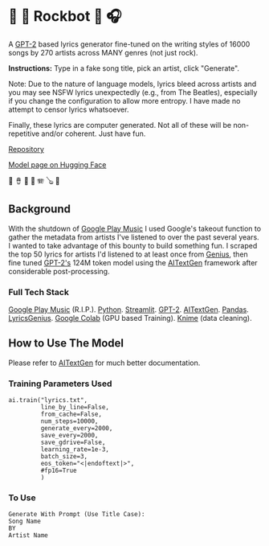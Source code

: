 
# 🎸 🥁 Rockbot 🎤 🎧 
A [GPT-2](https://huggingface.co/blog/how-to-generate) based lyrics generator fine-tuned on the writing styles of 16000 songs by 270 artists across MANY genres (not just rock).

**Instructions:** Type in a fake song title, pick an artist, click "Generate".

Note: Due to the nature of language models, lyrics bleed across artists and you may see NSFW lyrics unexpectedly (e.g., from The Beatles), especially if you change the configuration to allow more entropy. I have made no attempt to censor lyrics whatsoever.

Finally, these lyrics are computer generated. Not all of these will be non-repetitive and/or coherent. Just have fun.

[Repository](https://github.com/bigjoedata/rockbot)

[Model page on Hugging Face](https://huggingface.co/bigjoedata/rockbot)

🎹 🪘 🎷 🎺 🪗  🪕 🎻
## Background
With the shutdown of [Google Play Music](https://en.wikipedia.org/wiki/Google_Play_Music) I used Google's takeout function to gather the metadata from artists I've listened to over the past several years. I wanted to take advantage of this bounty to build something fun. I scraped the top 50 lyrics for artists I'd listened to at least once from [Genius](https://genius.com/), then fine tuned [GPT-2's](https://openai.com/blog/better-language-models/) 124M token model using the [AITextGen](https://github.com/minimaxir/aitextgen) framework after considerable post-processing.

### Full Tech Stack
[Google Play Music](https://en.wikipedia.org/wiki/Google_Play_Music)  (R.I.P.). 
[Python](https://www.python.org/). 
[Streamlit](https://www.streamlit.io/). 
[GPT-2](https://openai.com/blog/better-language-models/). 
[AITextGen](https://github.com/minimaxir/aitextgen). 
[Pandas](https://pandas.pydata.org/). 
[LyricsGenius](https://lyricsgenius.readthedocs.io/en/master/). 
[Google Colab](https://colab.research.google.com/) (GPU based Training). 
[Knime](https://www.knime.com/) (data cleaning). 


## How to Use The Model
Please refer to [AITextGen](https://github.com/minimaxir/aitextgen) for much better documentation.

### Training Parameters Used

    ai.train("lyrics.txt",
             line_by_line=False,
             from_cache=False,
             num_steps=10000,
             generate_every=2000,
             save_every=2000,
             save_gdrive=False,
             learning_rate=1e-3,
             batch_size=3,
             eos_token="<|endoftext|>",
             #fp16=True
             )
###  To Use


    Generate With Prompt (Use Title Case):
    Song Name
    BY
    Artist Name
 
